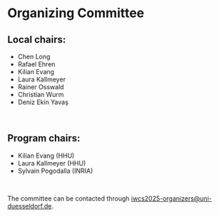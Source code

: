 Organizing Committee
====

Local chairs: 
----
* Chen Long
* Rafael Ehren
* Kilian Evang
* Laura Kallmeyer
* Rainer Osswald
* Christian Wurm
* Deniz Ekin Yavaş

<br>


Program chairs: 
----
* Kilian Evang (HHU)
* Laura Kallmeyer (HHU)
* Sylvain Pogodalla (INRIA)


<br>


The committee can be contacted through iwcs2025-organizers@uni-duesseldorf.de.
